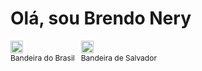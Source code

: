 <!DOCTYPE html>
<html lang="pt-br">
<head>
    <meta charset="UTF-8">
    <meta name="viewport" content="width=device-width, initial-scale=1.0">
    <style>
        .container {
            display: flex;
            align-items: center;
            gap: 10px;
        }
    </style>
</head>
<body>
    <h1>Olá, sou Brendo Nery</h1>
    <div class="container">
        <div>
            <img height="20px" src="https://upload.wikimedia.org/wikipedia/commons/thumb/0/05/Flag_of_Brazil.svg/1280px-Flag_of_Brazil.svg.png" alt="Bandeira do Brasil">
            <p style="margin: 0; font-size: 12px;">Bandeira do Brasil</p>
        </div>
        <div>
            <img height="20px" src="https://upload.wikimedia.org/wikipedia/commons/thumb/9/95/Bandeira_de_Salvador.svg/243px-Bandeira_de_Salvador.svg.png" alt="Bandeira de Salvador">
            <p style="margin: 0; font-size: 12px;">Bandeira de Salvador</p>
        </div>
    </div>
</body>
</html>
